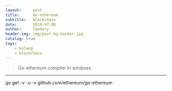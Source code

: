 ```yaml
---
layout:     post
title:      Go-ethereum
subtitle:   blockchain
date:       2019-07-08
author:     lanbery
header-img: img/post-bg-hacker.jpg
catalog: true
tags:
    - Golang
    - blockchain
---
```


> Go-ethereum compiler in windows

----
go get -v -u -x github.com/ethereum/go-ethereum